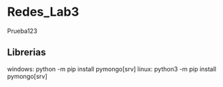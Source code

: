 # Redes_Lab3

Prueba123
## Librerias
windows: python -m pip install pymongo[srv]
linux: python3 -m pip install pymongo[srv]